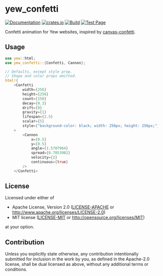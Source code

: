 # yew_confetti

[![Documentation](https://docs.rs/yew_confetti/badge.svg)](https://docs.rs/yew_confetti)
[![crates.io](https://img.shields.io/crates/v/yew_confetti.svg)](https://crates.io/crates/yew_confetti)
[![Build](https://github.com/finnbear/yew_confetti/actions/workflows/build.yml/badge.svg)](https://github.com/finnbear/yew_confetti/actions/workflows/build.yml) 
[![Test Page](https://img.shields.io/badge/Test-page-green)](https://finnbear.github.io/yew_confetti/)

Confetti animation for Yew websites, inspired by [canvas-confetti](https://github.com/catdad/canvas-confetti).

## Usage

```rust
use yew::html;
use yew_confetti::{Confetti, Cannon};

// Defaults, except style prop.
// Shape and color props omitted.
html!{
    <Confetti
        width={256}
        height={256}
        count={150}
        decay={0.3}
        drift={0}
        gravity={1}
        lifespan={2.5}
        scalar={5}
        style={"background-color: black; width: 256px; height: 256px;"}
    >
        <Cannon
            x={0.5}
            y={0.5}
            angle={1.5707964}
            spread={0.7853982}
            velocity={2}
            continuous={true}
        />
    </Confetti>
```

## License

Licensed under either of

 * Apache License, Version 2.0
   ([LICENSE-APACHE](LICENSE-APACHE) or http://www.apache.org/licenses/LICENSE-2.0)
 * MIT license
   ([LICENSE-MIT](LICENSE-MIT) or http://opensource.org/licenses/MIT)

at your option.

## Contribution

Unless you explicitly state otherwise, any contribution intentionally submitted
for inclusion in the work by you, as defined in the Apache-2.0 license, shall be
dual licensed as above, without any additional terms or conditions.
